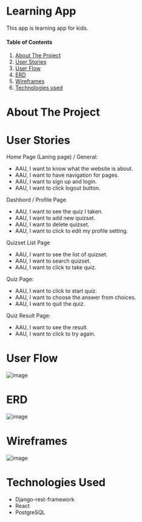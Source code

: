 
# Learning App
This app is learning app for kids.

#### Table of Contents  
1. [About The Project](#about-the-project)
2. [User Stories](#user-stories)
3. [User Flow](#user-flow)
4. [ERD](#erd)
5. [Wireframes](#wireframes)
6. [Technologies used](#technologies-used)

# About The Project  


# User Stories
Home Page (Laning page) / General:
- AAU, I want to know what the website is about.  
- AAU, I want to have navigation for pages.  
- AAU, I want to sign up and login. 
- AAU, I want to click logout button. 

Dashbord / Profile Page
- AAU, I want to see the quiz I taken.
- AAU, I want to add new quizset.
- AAU, I want to delete quizset.
- AAU, I want to click to edit my profile setting.

Quizset List Page
- AAU, I want to see the list of quizset. 
- AAU, I want to search quizset.
- AAU, I want to click to take quiz.

Quiz Page:
- AAU, I want to click to start quiz.
- AAU, I want to choose the answer from choices.
- AAU, I want to quit the quiz.

Quiz Result Page:  
- AAU, I want to see the result.
- AAU, I want to click to try again.
 

# User Flow
 ![image](https://user-images.githubusercontent.com/47770303/163765706-9464c79b-7534-48a4-87a6-19fde655b2f5.png)

# ERD
![image](https://user-images.githubusercontent.com/47770303/163704781-ddbc34b9-1d8e-4235-9cdc-43d129047169.png)

# Wireframes
![image](https://user-images.githubusercontent.com/47770303/163695304-c7b953ef-619a-4774-b34b-ebea1fdc1f65.png)

# Technologies Used
- Django-rest-framework
- React
- PostgreSQL
